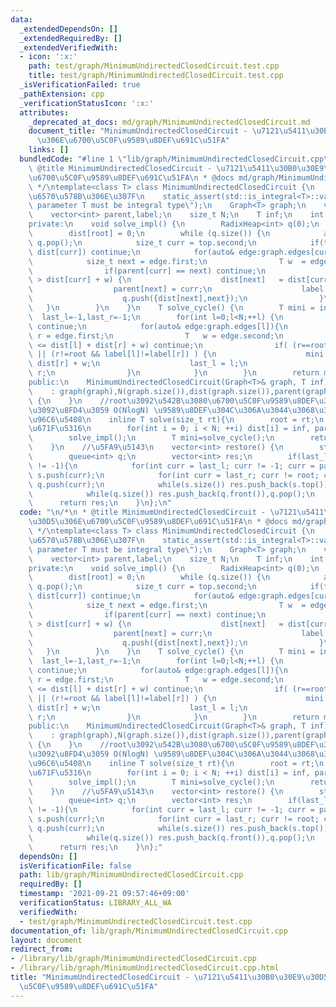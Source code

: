 ```yaml
---
data:
  _extendedDependsOn: []
  _extendedRequiredBy: []
  _extendedVerifiedWith:
  - icon: ':x:'
    path: test/graph/MinimumUndirectedClosedCircuit.test.cpp
    title: test/graph/MinimumUndirectedClosedCircuit.test.cpp
  _isVerificationFailed: true
  _pathExtension: cpp
  _verificationStatusIcon: ':x:'
  attributes:
    _deprecated_at_docs: md/graph/MinimumUndirectedClosedCircuit.md
    document_title: "MinimumUndirectedClosedCircuit - \u7121\u5411\u30B0\u30E9\u30D5\
      \u306E\u6700\u5C0F\u9589\u8DEF\u691C\u51FA"
    links: []
  bundledCode: "#line 1 \"lib/graph/MinimumUndirectedClosedCircuit.cpp\"\n\n/*\n *\
    \ @title MinimumUndirectedClosedCircuit - \u7121\u5411\u30B0\u30E9\u30D5\u306E\
    \u6700\u5C0F\u9589\u8DEF\u691C\u51FA\n * @docs md/graph/MinimumUndirectedClosedCircuit.md\n\
    \ */\ntemplate<class T> class MinimumUndirectedClosedCircuit {\n    //T\u306F\u6574\
    \u6570\u578B\u306E\u307F\n    static_assert(std::is_integral<T>::value, \"template\
    \ parameter T must be integral type\");\n    Graph<T> graph;\n    vector<T> dist;\n\
    \    vector<int> parent,label;\n    size_t N;\n    T inf;\n    int last_l,last_r,root;\n\
    private:\n    void solve_impl() {\n        RadixHeap<int> q(0);\n        q.push({0,root});\n\
    \        dist[root] = 0;\n        while (q.size()) {\n            auto top = \
    \ q.pop();\n            size_t curr = top.second;\n            if(top.first >\
    \ dist[curr]) continue;\n            for(auto& edge:graph.edges[curr]){\n    \
    \            size_t next = edge.first;\n                T w  = edge.second;\n\
    \                if(parent[curr] == next) continue;\n                if(dist[next]\
    \ > dist[curr] + w) {\n                    dist[next]   = dist[curr] + w;\n  \
    \                  parent[next] = curr;\n                    label[next]  = (curr==root?next:label[curr]);\n\
    \                    q.push({dist[next],next});\n                }\n         \
    \   }\n        }\n    }\n    T solve_cycle() {\n        T mini = inf;\n      \
    \  last_l=-1,last_r=-1;\n        for(int l=0;l<N;++l) {\n            if(l==root)\
    \ continue;\n            for(auto& edge:graph.edges[l]){\n                int\
    \ r = edge.first;\n                T   w = edge.second;\n                if(mini\
    \ <= dist[l] + dist[r] + w) continue;\n                if( (r==root && l!=label[l])\
    \ || (r!=root && label[l]!=label[r]) ) {\n                    mini = dist[l] +\
    \ dist[r] + w;\n                    last_l = l;\n                    last_r =\
    \ r;\n                }\n            }\n        }\n        return mini;\n    }\n\
    public:\n    MinimumUndirectedClosedCircuit(Graph<T>& graph, T inf)\n        \
    \    : graph(graph),N(graph.size()),dist(graph.size()),parent(graph.size()),label(graph.size()),inf(inf)\
    \ {\n    }\n    //root\u3092\u542B\u3080\u6700\u5C0F\u9589\u8DEF\u306E\u96C6\u5408\
    \u3092\u8FD4\u3059 O(NlogN) \u9589\u8DEF\u304C\u306A\u3044\u3068\u304D\u306F\u7A7A\
    \u96C6\u5408\n    inline T solve(size_t rt){\n        root = rt;\n        //\u521D\
    \u671F\u5316\n        for(int i = 0; i < N; ++i) dist[i] = inf, parent[i] = -1;\n\
    \        solve_impl();\n        T mini=solve_cycle();\n        return mini;\n\
    \    }\n    //\u5FA9\u5143\n    vector<int> restore() {\n        stack<int> s;\n\
    \        queue<int> q;\n        vector<int> res;\n        if(last_l != -1 && last_r\
    \ != -1){\n            for(int curr = last_l; curr != -1; curr = parent[curr])\
    \ s.push(curr);\n            for(int curr = last_r; curr != root; curr = parent[curr])\
    \ q.push(curr);\n            while(s.size()) res.push_back(s.top())  ,s.pop();\n\
    \            while(q.size()) res.push_back(q.front()),q.pop();\n        }\n  \
    \      return res;\n    }\n};\n"
  code: "\n/*\n * @title MinimumUndirectedClosedCircuit - \u7121\u5411\u30B0\u30E9\
    \u30D5\u306E\u6700\u5C0F\u9589\u8DEF\u691C\u51FA\n * @docs md/graph/MinimumUndirectedClosedCircuit.md\n\
    \ */\ntemplate<class T> class MinimumUndirectedClosedCircuit {\n    //T\u306F\u6574\
    \u6570\u578B\u306E\u307F\n    static_assert(std::is_integral<T>::value, \"template\
    \ parameter T must be integral type\");\n    Graph<T> graph;\n    vector<T> dist;\n\
    \    vector<int> parent,label;\n    size_t N;\n    T inf;\n    int last_l,last_r,root;\n\
    private:\n    void solve_impl() {\n        RadixHeap<int> q(0);\n        q.push({0,root});\n\
    \        dist[root] = 0;\n        while (q.size()) {\n            auto top = \
    \ q.pop();\n            size_t curr = top.second;\n            if(top.first >\
    \ dist[curr]) continue;\n            for(auto& edge:graph.edges[curr]){\n    \
    \            size_t next = edge.first;\n                T w  = edge.second;\n\
    \                if(parent[curr] == next) continue;\n                if(dist[next]\
    \ > dist[curr] + w) {\n                    dist[next]   = dist[curr] + w;\n  \
    \                  parent[next] = curr;\n                    label[next]  = (curr==root?next:label[curr]);\n\
    \                    q.push({dist[next],next});\n                }\n         \
    \   }\n        }\n    }\n    T solve_cycle() {\n        T mini = inf;\n      \
    \  last_l=-1,last_r=-1;\n        for(int l=0;l<N;++l) {\n            if(l==root)\
    \ continue;\n            for(auto& edge:graph.edges[l]){\n                int\
    \ r = edge.first;\n                T   w = edge.second;\n                if(mini\
    \ <= dist[l] + dist[r] + w) continue;\n                if( (r==root && l!=label[l])\
    \ || (r!=root && label[l]!=label[r]) ) {\n                    mini = dist[l] +\
    \ dist[r] + w;\n                    last_l = l;\n                    last_r =\
    \ r;\n                }\n            }\n        }\n        return mini;\n    }\n\
    public:\n    MinimumUndirectedClosedCircuit(Graph<T>& graph, T inf)\n        \
    \    : graph(graph),N(graph.size()),dist(graph.size()),parent(graph.size()),label(graph.size()),inf(inf)\
    \ {\n    }\n    //root\u3092\u542B\u3080\u6700\u5C0F\u9589\u8DEF\u306E\u96C6\u5408\
    \u3092\u8FD4\u3059 O(NlogN) \u9589\u8DEF\u304C\u306A\u3044\u3068\u304D\u306F\u7A7A\
    \u96C6\u5408\n    inline T solve(size_t rt){\n        root = rt;\n        //\u521D\
    \u671F\u5316\n        for(int i = 0; i < N; ++i) dist[i] = inf, parent[i] = -1;\n\
    \        solve_impl();\n        T mini=solve_cycle();\n        return mini;\n\
    \    }\n    //\u5FA9\u5143\n    vector<int> restore() {\n        stack<int> s;\n\
    \        queue<int> q;\n        vector<int> res;\n        if(last_l != -1 && last_r\
    \ != -1){\n            for(int curr = last_l; curr != -1; curr = parent[curr])\
    \ s.push(curr);\n            for(int curr = last_r; curr != root; curr = parent[curr])\
    \ q.push(curr);\n            while(s.size()) res.push_back(s.top())  ,s.pop();\n\
    \            while(q.size()) res.push_back(q.front()),q.pop();\n        }\n  \
    \      return res;\n    }\n};"
  dependsOn: []
  isVerificationFile: false
  path: lib/graph/MinimumUndirectedClosedCircuit.cpp
  requiredBy: []
  timestamp: '2021-09-21 09:57:46+09:00'
  verificationStatus: LIBRARY_ALL_WA
  verifiedWith:
  - test/graph/MinimumUndirectedClosedCircuit.test.cpp
documentation_of: lib/graph/MinimumUndirectedClosedCircuit.cpp
layout: document
redirect_from:
- /library/lib/graph/MinimumUndirectedClosedCircuit.cpp
- /library/lib/graph/MinimumUndirectedClosedCircuit.cpp.html
title: "MinimumUndirectedClosedCircuit - \u7121\u5411\u30B0\u30E9\u30D5\u306E\u6700\
  \u5C0F\u9589\u8DEF\u691C\u51FA"
---
```

